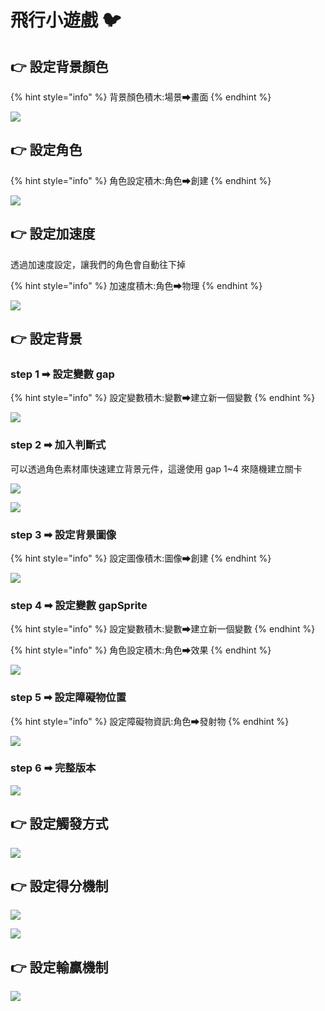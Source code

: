 # 飛行小遊戲 🐦

## 👉 設定背景顏色

{% hint style="info" %}
背景顏色積木:場景➡畫面
{% endhint %}

![](.gitbook/assets/image%20%2822%29.png)

## 👉 設定角色

{% hint style="info" %}
角色設定積木:角色➡創建
{% endhint %}

![](.gitbook/assets/image%20%2824%29.png)

## 👉 設定加速度

透過加速度設定，讓我們的角色會自動往下掉

{% hint style="info" %}
加速度積木:角色➡物理
{% endhint %}

![](.gitbook/assets/image%20%2825%29.png)

## 👉 設定背景

### step 1 ➡ 設定變數 gap

{% hint style="info" %}
設定變數積木:變數➡建立新一個變數
{% endhint %}

![](.gitbook/assets/image%20%2837%29.png)

### step 2 ➡  加入判斷式

可以透過角色素材庫快速建立背景元件，這邊使用 gap 1~4 來隨機建立關卡

![](.gitbook/assets/image%20%2823%29.png)

![](.gitbook/assets/image%20%2833%29.png)

### step 3 ➡ 設定背景圖像

{% hint style="info" %}
設定圖像積木:圖像➡創建
{% endhint %}

![](.gitbook/assets/image%20%2832%29.png)

### step 4 ➡ 設定變數 gapSprite

{% hint style="info" %}
設定變數積木:變數➡建立新一個變數
{% endhint %}

{% hint style="info" %}
角色設定積木:角色➡效果
{% endhint %}

![](.gitbook/assets/image%20%2831%29.png)

### step 5 ➡ 設定障礙物位置

{% hint style="info" %}
設定障礙物資訊:角色➡發射物
{% endhint %}

![](.gitbook/assets/image%20%2835%29.png)

### step 6 ➡ 完整版本

![](.gitbook/assets/image%20%2830%29.png)

## 👉 設定觸發方式

![](.gitbook/assets/image%20%2840%29.png)

## 👉 設定得分機制

![](.gitbook/assets/image%20%2828%29.png)

![](.gitbook/assets/image%20%2834%29.png)

## 👉 設定輸贏機制

![](.gitbook/assets/image%20%2836%29.png)

